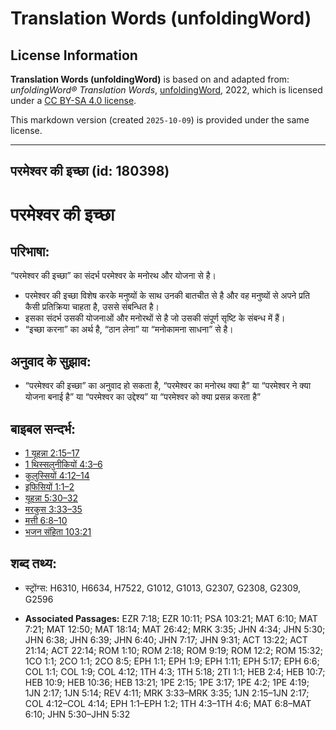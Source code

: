 # Translation Words (unfoldingWord)

## License Information

**Translation Words (unfoldingWord)** is based on and adapted from: _unfoldingWord® Translation Words_, [unfoldingWord](https://unfoldingword.org/utw), 2022, which is licensed under a [CC BY-SA 4.0 license](https://creativecommons.org/licenses/by-sa/4.0/legalcode.en).

This markdown version (created `2025-10-09`) is provided under the same license.



--------------------------------

## परमेश्‍वर की इच्छा (id: 180398)

परमेश्‍वर की इच्छा
==================

परिभाषा:
--------

“परमेश्‍वर की इच्छा” का संदर्भ परमेश्‍वर के मनोरथ और योजना से है।

* परमेश्वर की इच्छा विशेष करके मनुष्यों के साथ उनकी बातचीत से है और वह मनुष्यों से अपने प्रति कैसी प्रतिक्रिया चाहता है, उससे संबन्धित है।
* इसका संदर्भ उसकी योजनाओं और मनोरथों से है जो उसकी संपूर्ण सृष्टि के संबन्ध में हैं।
* “इच्छा करना” का अर्थ है, “ठान लेना” या “मनोकामना साधना” से है।

अनुवाद के सुझाव:
----------------

* “परमेश्वर की इच्छा” का अनुवाद हो सकता है, “परमेश्वर का मनोरथ क्या है” या “परमेश्वर ने क्या योजना बनाई है” या “परमेश्वर का उद्देश्य” या “परमेश्वर को क्या प्रसन्न करता है”

बाइबल सन्दर्भ:
--------------

* [1 यूहन्ना 2:15–17](https://ref.ly/1John0:0)
* [1 थिस्सलुनीकियों 4:3–6](https://ref.ly/1Thess0:0)
* [कुलुस्सियों 4:12–14](https://ref.ly/Col4:12-Col4:14)
* [इफिसियों 1:1–2](https://ref.ly/Eph1:1-Eph1:2)
* [यूहन्ना 5:30–32](https://ref.ly/John5:30-John5:32)
* [मरकुस 3:33–35](https://ref.ly/Mark3:33-Mark3:35)
* [मत्ती 6:8–10](https://ref.ly/Matt6:8-Matt6:10)
* [भजन संहिता 103:21](rc://*/tn/help/psa/103/021)

शब्द तथ्य:
----------

* स्ट्रोंग्स: H6310, H6634, H7522, G1012, G1013, G2307, G2308, G2309, G2596

* **Associated Passages:** EZR 7:18; EZR 10:11; PSA 103:21; MAT 6:10; MAT 7:21; MAT 12:50; MAT 18:14; MAT 26:42; MRK 3:35; JHN 4:34; JHN 5:30; JHN 6:38; JHN 6:39; JHN 6:40; JHN 7:17; JHN 9:31; ACT 13:22; ACT 21:14; ACT 22:14; ROM 1:10; ROM 2:18; ROM 9:19; ROM 12:2; ROM 15:32; 1CO 1:1; 2CO 1:1; 2CO 8:5; EPH 1:1; EPH 1:9; EPH 1:11; EPH 5:17; EPH 6:6; COL 1:1; COL 1:9; COL 4:12; 1TH 4:3; 1TH 5:18; 2TI 1:1; HEB 2:4; HEB 10:7; HEB 10:9; HEB 10:36; HEB 13:21; 1PE 2:15; 1PE 3:17; 1PE 4:2; 1PE 4:19; 1JN 2:17; 1JN 5:14; REV 4:11; MRK 3:33–MRK 3:35; 1JN 2:15–1JN 2:17; COL 4:12–COL 4:14; EPH 1:1–EPH 1:2; 1TH 4:3–1TH 4:6; MAT 6:8–MAT 6:10; JHN 5:30–JHN 5:32

